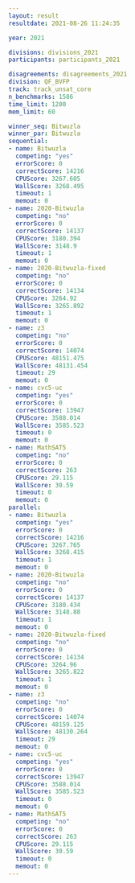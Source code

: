```yaml
---
layout: result
resultdate: 2021-08-26 11:24:35

year: 2021

divisions: divisions_2021
participants: participants_2021

disagreements: disagreements_2021
division: QF_BVFP
track: track_unsat_core
n_benchmarks: 1586
time_limit: 1200
mem_limit: 60

winner_seq: Bitwuzla
winner_par: Bitwuzla
sequential:
- name: Bitwuzla
  competing: "yes"
  errorScore: 0
  correctScore: 14216
  CPUScore: 3267.605
  WallScore: 3268.495
  timeout: 1
  memout: 0
- name: 2020-Bitwuzla
  competing: "no"
  errorScore: 0
  correctScore: 14137
  CPUScore: 3180.394
  WallScore: 3148.9
  timeout: 1
  memout: 0
- name: 2020-Bitwuzla-fixed
  competing: "no"
  errorScore: 0
  correctScore: 14134
  CPUScore: 3264.92
  WallScore: 3265.892
  timeout: 1
  memout: 0
- name: z3
  competing: "no"
  errorScore: 0
  correctScore: 14074
  CPUScore: 48151.475
  WallScore: 48131.454
  timeout: 29
  memout: 0
- name: cvc5-uc
  competing: "yes"
  errorScore: 0
  correctScore: 13947
  CPUScore: 3588.014
  WallScore: 3585.523
  timeout: 0
  memout: 0
- name: MathSAT5
  competing: "no"
  errorScore: 0
  correctScore: 263
  CPUScore: 29.115
  WallScore: 30.59
  timeout: 0
  memout: 0
parallel:
- name: Bitwuzla
  competing: "yes"
  errorScore: 0
  correctScore: 14216
  CPUScore: 3267.765
  WallScore: 3268.415
  timeout: 1
  memout: 0
- name: 2020-Bitwuzla
  competing: "no"
  errorScore: 0
  correctScore: 14137
  CPUScore: 3180.434
  WallScore: 3148.88
  timeout: 1
  memout: 0
- name: 2020-Bitwuzla-fixed
  competing: "no"
  errorScore: 0
  correctScore: 14134
  CPUScore: 3264.96
  WallScore: 3265.822
  timeout: 1
  memout: 0
- name: z3
  competing: "no"
  errorScore: 0
  correctScore: 14074
  CPUScore: 48159.125
  WallScore: 48130.264
  timeout: 29
  memout: 0
- name: cvc5-uc
  competing: "yes"
  errorScore: 0
  correctScore: 13947
  CPUScore: 3588.014
  WallScore: 3585.523
  timeout: 0
  memout: 0
- name: MathSAT5
  competing: "no"
  errorScore: 0
  correctScore: 263
  CPUScore: 29.115
  WallScore: 30.59
  timeout: 0
  memout: 0
---
```

